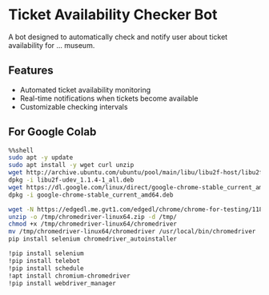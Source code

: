 # Ticket Availability Checker Bot

A bot designed to automatically check and notify user about ticket availability for ... museum.

## Features

- Automated ticket availability monitoring
- Real-time notifications when tickets become available
- Customizable checking intervals


## For Google Colab
```bash
%%shell
sudo apt -y update
sudo apt install -y wget curl unzip
wget http://archive.ubuntu.com/ubuntu/pool/main/libu/libu2f-host/libu2f-udev_1.1.4-1_all.deb
dpkg -i libu2f-udev_1.1.4-1_all.deb
wget https://dl.google.com/linux/direct/google-chrome-stable_current_amd64.deb
dpkg -i google-chrome-stable_current_amd64.deb

wget -N https://edgedl.me.gvt1.com/edgedl/chrome/chrome-for-testing/118.0.5993.70/linux64/chromedriver-linux64.zip -P /tmp/
unzip -o /tmp/chromedriver-linux64.zip -d /tmp/
chmod +x /tmp/chromedriver-linux64/chromedriver
mv /tmp/chromedriver-linux64/chromedriver /usr/local/bin/chromedriver
pip install selenium chromedriver_autoinstaller
```

```bash
!pip install selenium
!pip install telebot
!pip install schedule
!apt install chromium-chromedriver
!pip install webdriver_manager
```
